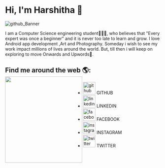 # Hi, I'm Harshitha 👋


![github_Banner](https://user-images.githubusercontent.com/57286306/134960897-1a73fd56-0907-4aaf-b7bc-3e839c985751.gif)          

I am a Computer Science engineering student👩🏾‍💻, who believes that "Every expert was once a beginner" and it is never too late to learn and grow. I love Android app development ,Art and Photography. Someday i wish to see my work impact millions of lives around the world. But, till then i will keep on exploring to move Onwards and Upwords🚀. 

## Find me around the web 🌎: <img align="left" width="250" height="280" src="https://ci5.googleusercontent.com/proxy/u7FLVzYzxBUa18qOp9agM-anrl8A-OfrnPfuuZYCt4lQecPm_LS4S01L329zLwymsx_HdhCUYdTFWPyqZPTteDN29CoU0XGIZkh0UnRr-U8BqEf3P0Jw3ALGVhcKbIYo0wtN38DL=s0-d-e1-ft#https://octocat-generator-assets.githubusercontent.com/my-octocat-1632768325878.png"></a>
 
- [<img src='https://cdn-icons-png.flaticon.com/512/733/733553.png' alt='github' height='40'>](https://github.com/Harshitha-sa) GITHUB 
- [<img src='https://cdn-icons-png.flaticon.com/512/174/174857.png' alt='linkedin' height='40'>](https://www.linkedin.com/in/harshitha-sa-291225192/) LINKEDIN
- [<img src='https://cdn-icons-png.flaticon.com/512/733/733547.png' alt='facebook' height='40'>](https://www.facebook.com/harshitha.sa) FACEBOOK
- [<img src='https://cdn-icons-png.flaticon.com/512/2111/2111463.png' alt='instagram' height='40'>](https://www.instagram.com/its_harshitha_here/) INSTAGRAM
- [<img src='https://cdn-icons-png.flaticon.com/512/733/733579.png' alt='twitter' height='40'>](https://twitter.com/harshithasa2) TWITTER
 



<!-- <img src="" alt="banner that says Harshitha S A - Computer Science Engineering student at Nitte Meenakshi Institute of Technology alongside a picture of Harshitha"> -->
<!--
**Harshitha-sa/Harshitha-sa** is a ✨ _special_ ✨ repository because its `README.md` (this file) appears on your GitHub profile.

Here are some ideas to get you started:

- 🔭 I’m currently working on ...
- 🌱 I’m currently learning ...
- 👯 I’m looking to collaborate on ...
- 🤔 I’m looking for help with ...
- 💬 Ask me about ...
- 📫 How to reach me: ...
- 😄 Pronouns: ...
- ⚡ Fun fact: ...
-->
